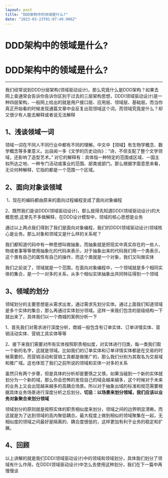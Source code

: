 ```yaml
---
layout: post
title: "DDD架构中的领域是什么?"
date: "2023-03-23T01:07:49.906Z"
---
```

DDD架构中的领域是什么?
=============

DDD架构中的领域是什么?
=============

* * *

​ 我们经常说到DDD分层架构(领域驱动设计)，那么究竟什么是DDD架构？如果去网上查通常会告诉你告诉你区别于过去的三层架构思想，DDD(领域驱动设计)是一种四层架构，一般网上给出的就是用户接口层、应用层、领域层、基础层。而当你真正开始看的时候发现通篇文章中会反复出现领域这个词，而领域究竟是什么？却又很少有人能去解释或者说无法解释

1、浅谈领域一词
--------

​ 领域一词在不同人不同行业中都有不同的理解。中文中【领域】有生物学概念、数学概念等多重意义。出自闻一多《文学的历史动向》：“诗，不但支配了整个文学领域，还影响了造型艺术。” 对它的解释有：具体指一种特定的范围或区域、一国主权所达之地、一种专门活动或事业的范围、部类或部门。那么根据字面意思来看，无论何种解释，它指的都是一个范围一个区域。

2、面向对象谈领域
---------

​ 1、现在的编码都由原来的面向过程编程变成了面向对象编程

​ 2、既然我们是谈DDD(领域驱动设计)，那么就得先知道DDD(领域驱动设计)的大概思想,这里先不多做解释，在DDD设计模型中，领域的核心思想是业务

​ 通过以上两点我们得到了我们是面向对象编程，我们的DDD(领域驱动设计)领域核心是业务。那么对象和领域又是什么样的关系呢？

​ 我们都知道代码中有一种思想叫做抽象，而抽象就是把现实中真实存在的一些人、物或者事等等使用抽象化的代码来表示，对于抽象出来的代码我们用一个类表示，这个类有自己的属性有自己的操作，而这个类就是一个对象，我们又叫做实体

​ 我们之前说了，领域就是一个范围，在面向对象编程中，一个领域就是多个相同实体的集合，是一个一对多的关系，从多个相似实体抽象出共同特征得到一个领域

3、领域的划分
-------

​ 领域划分的主要思想是从需求出发，通过需求先划分实体。通过上面我们知道领域是多个实体的集合，那么再通过实体划分领域。这样一来我们包含的层级结构一下就出来了，具体我们以一个商城的案例分析一下

​ 1、首先我们对需求进行深度分析，商城一般包含有订单实体、订单详情实体、营销活动实体、营销工具实体等等

​ 2、接下来我们需要对所有实体按照职责相似度，对实体进行归类，每一类我们取一个新的名字，这就是领域。比如我们的订单实体和订单详情实体都是在交易的时候需要的，而营销活动和营销工具都是做推广的，那么我们分别为其取名为交易域和推广域。这也体现了我们之前所说的领域和实体一对多的关系

​ 虽然只有两个步骤，但是具体的分析却是要慎之又慎，如果当碰到一个新的实体就划分为一个新的域，那么你会恐怖的发现自己的域会越来越多，这个时候对于未来的业务上又会出现越来越多的高耦合场景。所以对于抽象出域的标准和规范需要根据具体业务场景进行深度分析之后划分。**切忌：以场景来划分领域，我们应该以业务对象聚合来划分领域**

​ 领域划分的原则就是按照实体的职责相似度来划分，领域之间的边界明显清晰。而这就是为了达到领域的高内聚低耦合。最大程度上做到相似的领域聚集在一起，无相似度的领域之间最好是隔离的、耦合度很低的，这样更加有利于业务的稳定和扩展。

4、回顾
----

​ 以上讲解的就是我们DDD(领域驱动设计)中的领域和领域划分，具体我们划分了领域有什么作用，在DDD(领域驱动设计)中怎么去使用这种划分，我们在下一篇中再慢慢谈